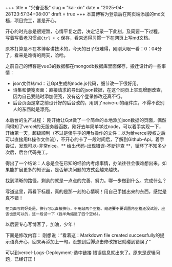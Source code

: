 +++ 
title = "兴奋至极"
slug = "kai-xin"
date = "2025-04-28T23:57:34+08:00"
draft = true
+++ 
本篇博客为登录后在网页端添加的md文档，项目完工，甚是开心。


开心的时光总是很短暂，心情平复之后，决定记录一下此刻，及简要一下过程。
写着写着老习惯点`Ctrl + c` 保存，看来还得习惯一下在网页上写md文档。

原本打算是不在本博客讲技术的，今天的日子很难得，刚刚大眼一看：0：04分了，看来是难得的两天，哈哈。

之前自己的博客是vue3的数据都在mongodb数据库里面保存，搬迁设计的一些事情：  
- json文件转md：让Gpt生成的node.js代码，细节改一下很好用。
- 诗集和便笺页面：直接请求的导出的json数据，在这个网页上实现增删改查，因为自己要随时添加便笺，没有这个登录修改还真不行。
- 后台页面是拿之前设计好的后台改的，用到了naive-ui的组件库，不得不说别人的东西就是漂亮。

本后台的生产过程：
刚开始让Gpt做了一个简单的本地添加json数据的页面，偶然间得知了vercel的无服务器函数，刚好去年简单学过node，可以着手实现一下，开始第一天，超级顺利（不过是傻乎乎的用fs操作的文件：以为给vercel授权之后可以直接用fs操作文件流），不开心的卡了一段时间后，了解到Github-Api，着手尝试，发现可以-非常nice。** 给出代码-出现错误-不断排查 **，循环了不知多少次后，后台代码完工。

得出了一个结论：人总是会在已知的经验内考虑事情，办法往往会很难想出来。如果能扩展更多的知识面，是否解决问题的方式会越来越快。

找到清晰的路径，剩余的就是一点点的完善、努力。哪一步做到什么、完成什么？

写道这里，再看下标题，真的是那一刻的心情啊！用自己手搓出来的东西，感觉是真不错！

    在页面写的好处是，换行可以直接换行，不用敲两个空格。缩进要不要调圆角空格还没试验，应该也是可以的，这一段试一下（我半角缩进了四个空格）。

以后要专心写博客了，加油，少年！

下面是修改内容：
刚想说：”看着这：Markdown file created successfully的提示语真开心，回来再添加上一句，没想到后脚点击修改按钮就碰到错误了“

可以到vercel-Logs-Deployment-选中链接 错误信息就出来了。原来是逻辑问题，已经订正！